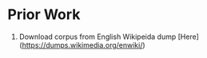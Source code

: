 

# Prior Work

1. Download corpus from English Wikipeida dump [Here] (https://dumps.wikimedia.org/enwiki/)
